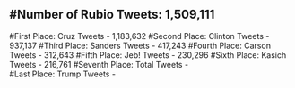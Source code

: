 #Number of Rubio Tweets: 1,509,111
---
#First Place: Cruz Tweets - 1,183,632
#Second Place: Clinton Tweets - 937,137
#Third Place: Sanders Tweets - 417,243
#Fourth Place: Carson Tweets - 312,643
#Fifth Place: Jeb! Tweets - 230,296
#Sixth Place: Kasich Tweets - 216,761
#Seventh Place: Total Tweets -  
#Last Place: Trump Tweets - 
